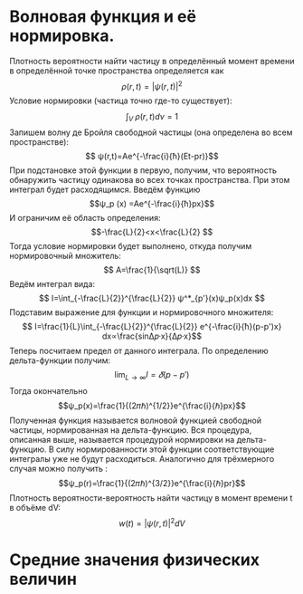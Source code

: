# Волновая функция и её нормировка.

Плотность вероятности найти частицу в определённый момент времени в определённой точке пространства определяется как $$ ρ(r,t)=|ψ(r,t)|^2 $$
 Условие нормировки (частица точно где-то существует): $$ \int_V^\ ρ(r,t)dν=1 $$
Запишем волну де Бройля свободной частицы (она определена во всем пространстве): $$ ψ(r,t)=Ae^{-\frac{i}{ħ}(Et-pr)}$$
При подстановке этой функции в первую, получим, что вероятность обнаружить частицу одинакова во всех точках пространства. При этом интеграл будет расходящимся.
Введём функцию $$ψ_p (x) =Ae^{-\frac{i}{ħ}px}$$
И ограничим её область определения: $$-\frac{L}{2}<x<\frac{L}{2} $$
Тогда условие нормировки будет выполнено, откуда получим нормировочный множитель: $$ A=\frac{1}{\sqrt(L)} $$
Ведём интеграл вида: $$ I=\int_{-\frac{L}{2}}^{\frac{L}{2}} ψ^*_{p'}(x)ψ_p(x)dx $$
Подставим выражение для функции и нормировочного множителя: $$ I=\frac{1}{L}\int_{-\frac{L}{2}}^{\frac{L}{2}} e^{-\frac{i}{ħ}(p-p')x} dx∝\frac{sin∆𝑝·x}{∆𝑝·x}$$
Теперь посчитаем предел от данного интеграла. По определению дельта-функции получим: $$ \lim_{L→∞}I=𝛿(p-p')$$
Тогда окончательно $$ψ_p(x)=\frac{1}{(2𝜋ℏ)^{1/2}}e^{\frac{i}{ℏ}px}$$
Полученная функция называется волновой функцией свободной частицы, нормированная на дельта-функцию. Вся процедура, описанная выше, называется процедурой нормировки на дельта-функцию.
В силу нормированности этой функции соответствующие интегралы уже не будут расходиться.
Аналогично для трёхмерного случая можно получить : $$ψ_p(r)=\frac{1}{(2𝜋ℏ)^{3/2}}e^{\frac{i}{ℏ}pr}$$
Плотность вероятности-вероятность найти частицу в момент времени t в объёме dV: $$w(t)=|ψ(r,t)|^2dV$$
# Средние значения физических величин
